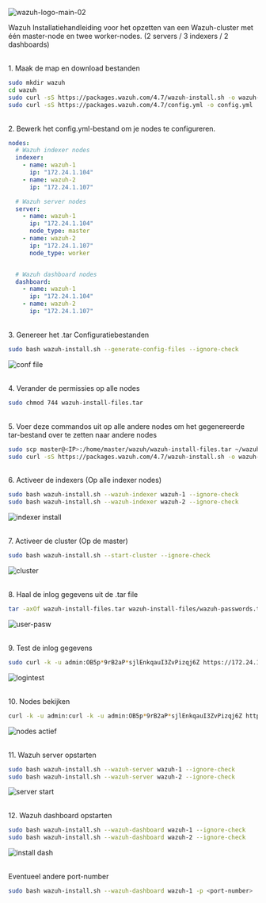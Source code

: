
![wazuh-logo-main-02](https://github.com/michaelthielemans/ProjectHosting/assets/118989454/64aa9a11-f322-4818-909e-62e68ac4a955)


Wazuh Installatiehandleiding voor het opzetten van een Wazuh-cluster met één master-node en twee worker-nodes. (2 servers / 3 indexers / 2 dashboards)

<br/>1. Maak de map en download bestanden
````bash
sudo mkdir wazuh
cd wazuh
sudo curl -sS https://packages.wazuh.com/4.7/wazuh-install.sh -o wazuh-install.sh
sudo curl -sS https://packages.wazuh.com/4.7/config.yml -o config.yml
````

<br/>2. Bewerk het config.yml-bestand om je nodes te configureren.
```yaml
nodes:
  # Wazuh indexer nodes
  indexer:
    - name: wazuh-1
      ip: "172.24.1.104"
    - name: wazuh-2
      ip: "172.24.1.107"

  # Wazuh server nodes
  server:
    - name: wazuh-1
      ip: "172.24.1.104"
      node_type: master
    - name: wazuh-2
      ip: "172.24.1.107"
      node_type: worker


  # Wazuh dashboard nodes
  dashboard:
    - name: wazuh-1
      ip: "172.24.1.104"
    - name: wazuh-2
      ip: "172.24.1.107"
````

<br/>3. Genereer het .tar Configuratiebestanden
````bash
sudo bash wazuh-install.sh --generate-config-files --ignore-check
````
![conf file](https://github.com/michaelthielemans/ProjectHosting/assets/118989454/019ebc10-5d38-44b5-af49-55c13e7480d5)

<br/>4.	Verander de permissies op alle nodes
````bash
sudo chmod 744 wazuh-install-files.tar
````

<br/>5. Voer deze commandos uit op alle andere nodes om het gegenereerde tar-bestand over te zetten naar andere nodes
````bash
sudo scp master@<IP>:/home/master/wazuh/wazuh-install-files.tar ~/wazuh/
sudo curl -sS https://packages.wazuh.com/4.7/wazuh-install.sh -o wazuh-install.sh
````

<br/>6.	Activeer de indexers (Op alle indexer nodes)
````bash
sudo bash wazuh-install.sh --wazuh-indexer wazuh-1 --ignore-check
sudo bash wazuh-install.sh --wazuh-indexer wazuh-2 --ignore-check
````
![indexer install](https://github.com/michaelthielemans/ProjectHosting/assets/118989454/e11ea885-27f9-4e94-86b4-5de27f3f7877)

<br/>7.	Activeer de cluster (Op de master)
````bash
sudo bash wazuh-install.sh --start-cluster --ignore-check
````
![cluster](https://github.com/michaelthielemans/ProjectHosting/assets/118989454/d8f44f53-80c4-461e-949c-7e670d0f88f1)

<br/>8.	Haal de inlog gegevens uit de .tar file
````bash
tar -axOf wazuh-install-files.tar wazuh-install-files/wazuh-passwords.txt | grep -A 1 "admin"
````
![user-pasw](https://github.com/michaelthielemans/ProjectHosting/assets/118989454/c534e2f1-16f8-4d71-87fe-6ed83d6bd0fe)



<br/>9.	Test de inlog gegevens
````bash
sudo curl -k -u admin:OB5p*9rB2aP*sjlEnkqauI3ZvPizqj6Z https://172.24.1.104:9200
````
![logintest](https://github.com/michaelthielemans/ProjectHosting/assets/118989454/e9ec901b-8042-4237-9b14-7752a2cd5b65)

<br/>10.	Nodes bekijken
````bash
curl -k -u admin:curl -k -u admin:OB5p*9rB2aP*sjlEnkqauI3ZvPizqj6Z https://172.24.1.104:9200/_cat/nodes?v
````
![nodes actief](https://github.com/michaelthielemans/ProjectHosting/assets/118989454/65b73668-f35c-4f25-998b-4e44f681ae78)



<br/>11.	 Wazuh server opstarten
````bash
sudo bash wazuh-install.sh --wazuh-server wazuh-1 --ignore-check
sudo bash wazuh-install.sh --wazuh-server wazuh-2 --ignore-check
````
![server start](https://github.com/michaelthielemans/ProjectHosting/assets/118989454/01f723dd-9340-48aa-b4a4-ca6816210fa5)

<br/>12.	Wazuh dashboard opstarten
````bash
sudo bash wazuh-install.sh --wazuh-dashboard wazuh-1 --ignore-check
sudo bash wazuh-install.sh --wazuh-dashboard wazuh-2 --ignore-check
````
![install dash](https://github.com/michaelthielemans/ProjectHosting/assets/118989454/73f509ac-9ae9-4fe9-a403-8aac3d5a8a07)

<br/>Eventueel andere port-number
````bash
sudo bash wazuh-install.sh --wazuh-dashboard wazuh-1 -p <port-number>
````
